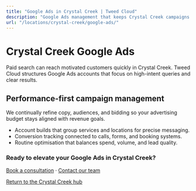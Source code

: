 ```yaml
---
title: "Google Ads in Crystal Creek | Tweed Cloud"
description: "Google Ads management that keeps Crystal Creek campaigns efficient and measurable."
url: "/locations/crystal-creek/google-ads/"
---
```


# Crystal Creek Google Ads

Paid search can reach motivated customers quickly in Crystal Creek. Tweed Cloud structures Google Ads accounts that focus on high-intent queries and clear results.

## Performance-first campaign management

We continually refine copy, audiences, and bidding so your advertising budget stays aligned with revenue goals.

- Account builds that group services and locations for precise messaging.
- Conversion tracking connected to calls, forms, and booking systems.
- Routine optimisation that balances spend, volume, and lead quality.

### Ready to elevate your Google Ads in Crystal Creek?

[Book a consultation](/consultation/) · [Contact our team](/contact/)

[Return to the Crystal Creek hub](/locations/crystal-creek/)
